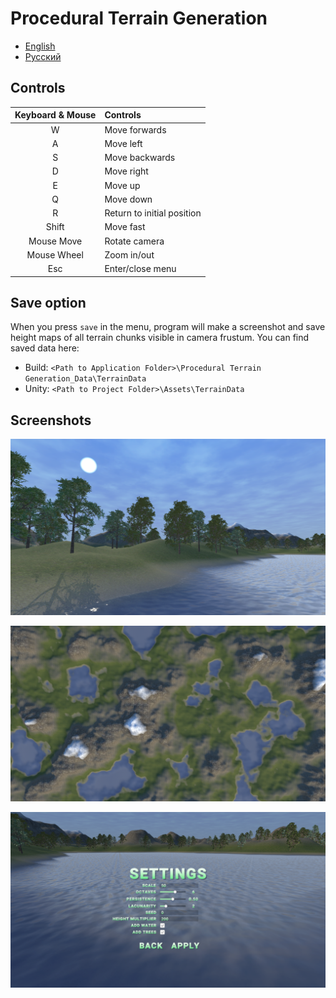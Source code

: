 # Procedural Terrain Generation

- [English](README.md)
- [Русский](README_RUS.md)

## Controls

| Keyboard & Mouse | Controls |
|:-:|:-|
| W | Move forwards |
| A | Move left |
| S | Move backwards |
| D | Move right |
| E | Move up |
| Q | Move down |
| R | Return to initial position |
| Shift | Move fast |
| Mouse Move | Rotate camera |
| Mouse Wheel | Zoom in/out |
| Esc | Enter/close menu |

## Save option

When you press `save` in the menu, program will make a screenshot and save height maps of all terrain chunks visible in camera frustum. You can find saved data here:

- Build: `<Path to Application Folder>\Procedural Terrain Generation_Data\TerrainData`
- Unity: `<Path to Project Folder>\Assets\TerrainData`

## Screenshots

![Screenshot_1](Screenshots/Screenshot_1.png)

![Screenshot_3](Screenshots/Screenshot_3.png)

![Screenshot_2](Screenshots/Screenshot_2.png)
